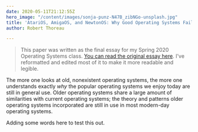 ```yaml
---
date: 2020-05-11T21:12:55Z
hero_image: "/content/images/sonja-punz-N47B_zibNGo-unsplash.jpg"
title: 'AtariOS, AmigaOS, and NewtonOS: Why Good Operating Systems Fail'
author: Robert Thoreau

---
```

> This paper was written as the final essay for my Spring 2020 Operating Systems class. [You can read the original essay here](https://drive.google.com/file/d/1XtpPa6jqbExDGZKi9LWZaS481Ggla6n0/view). I've reformatted and edited most of it to make it more readable and legible.

The more one looks at old, nonexistent operating systems, the more one understands exactly _why_ the popular operating systems we enjoy today are still in general use. Older operating systems share a large amount of similarities with current operating systems; the theory and patterns older operating systems incorporated are still in use in most modern-day operating systems.

Adding some words here to test this out. 